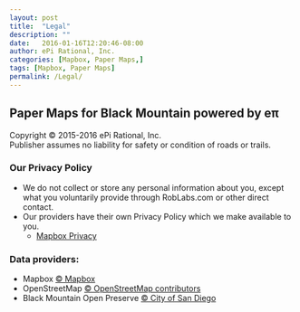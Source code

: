 ```yaml
---
layout: post
title:  "Legal"
description: ""
date:   2016-01-16T12:20:46-08:00
author: ePi Rational, Inc.
categories: [Mapbox, Paper Maps,]
tags: [Mapbox, Paper Maps]
permalink: /Legal/
---
```


## Paper Maps for Black Mountain powered by eπ
Copyright © 2015-2016 ePi Rational, Inc.  
Publisher assumes no liability for safety or condition of roads or trails.

### Our Privacy Policy
* We do not collect or store any personal information about you,
except what you voluntarily provide through RobLabs.com or other direct contact.
* Our providers have their own Privacy Policy which we make available to you.
  * [Mapbox Privacy]

### Data providers:
* Mapbox [© Mapbox][Mapbox]
* OpenStreetMap [© OpenStreetMap contributors][OpenStreetMap]
* Black Mountain Open Preserve [© City of San Diego][SanDiego]

[Mapbox]: https://www.mapbox.com/about/maps/
[Mapbox Privacy]:  https://www.mapbox.com/privacy
[OpenStreetMap]: http://www.openstreetmap.org/copyright/
[SanDiego]: http://www.sandiego.gov/
[Apple Maps]: http://gspe21.ls.apple.com/html/attribution-12.html
[tsg]:  http://www.timestampgenerator.com
